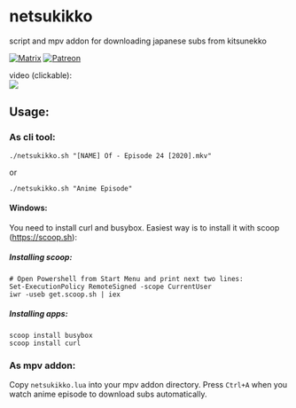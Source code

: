 # netsukikko
script and mpv addon for downloading japanese subs from kitsunekko

[![Matrix](https://img.shields.io/badge/Japanese_study_room-join-green.svg)](https://app.element.io/#/room/#djt:g33k.se) [![Patreon](https://img.shields.io/badge/support-patreon-orange)](https://www.patreon.com/ajatt_tools)

video (clickable):  
[![](https://img.youtube.com/vi/6ezuoT7vHHc/hq1.jpg)](https://www.youtube.com/watch?v=6ezuoT7vHHc "netsukikko")

## Usage:
### As cli tool:
`./netsukikko.sh "[NAME] Of - Episode 24 [2020].mkv"`

or

`./netsukikko.sh "Anime Episode"`

#### Windows:
You need to install curl and busybox. Easiest way is to install it with scoop (https://scoop.sh): 
##### Installing scoop:
```
# Open Powershell from Start Menu and print next two lines:
Set-ExecutionPolicy RemoteSigned -scope CurrentUser
iwr -useb get.scoop.sh | iex
```
##### Installing apps:
```
scoop install busybox 
scoop install curl
```

### As mpv addon:
Copy `netsukikko.lua` into your mpv addon directory. Press `Ctrl+A` when you watch anime episode to download subs automatically.
